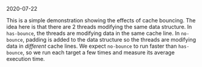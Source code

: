 2020-07-22

This is a simple demonstration showing the effects of cache bouncing. The idea here is that there are 2 threads modifying the same data structure. In `has-bounce`, the threads are modifying data in the same cache line. In `no-bounce`, padding is added to the data structure so the threads are modifying data in *different* cache lines. We expect `no-bounce` to run faster than `has-bounce`, so we run each target a few times and measure its average execution time.
